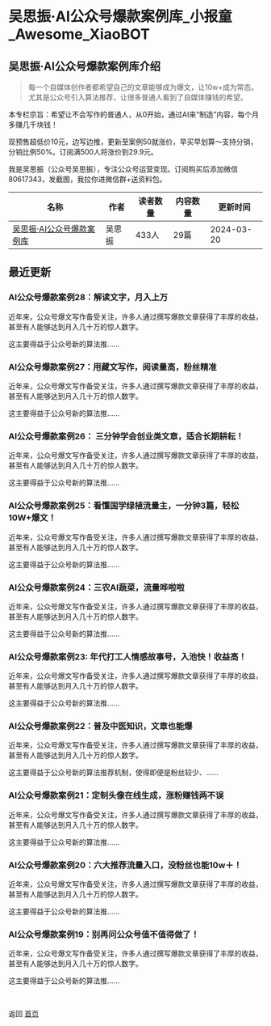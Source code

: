 # 吴思振·AI公众号爆款案例库_小报童_Awesome_XiaoBOT

## 吴思振·AI公众号爆款案例库介绍
> 每一个自媒体创作者都希望自己的文章能够成为爆文，让10w+成为常态。尤其是公众号引入算法推荐，让很多普通人看到了自媒体赚钱的希望。    
    
本专栏宗旨：希望让不会写作的普通人，从0开始，通过AI来“制造”内容，每个月多赚几千块钱！    
    
现预售超低价10元，边写边推，更新至案例50就涨价，早买早划算～支持分销，分销比例50%。订阅满500人将涨价到29.9元。    
    
我是吴思振（公众号吴思振），专注公众号运营变现。订阅购买后添加微信80617343，发截图，我拉你进微信群+送资料包。  
  


|名称|作者|读者数量|内容数量|更新时间|
|---|---|---|---|---|
|[吴思振·AI公众号爆款案例库](https://xiaobot.net/p/80617343?refer=0b133df9-27dc-423b-8101-639049001c13)|吴思振|433人|29篇|2024-03-20|

## 最近更新
### AI公众号爆款案例28：解读文字，月入上万

近年来，公众号爆文写作备受关注，许多人通过撰写爆款文章获得了丰厚的收益，甚至有人能够达到月入几十万的惊人数字。

这主要得益于公众号新的算法推......

### AI公众号爆款案例27：用藏文写作，阅读量高，粉丝精准

近年来，公众号爆文写作备受关注，许多人通过撰写爆款文章获得了丰厚的收益，甚至有人能够达到月入几十万的惊人数字。

这主要得益于公众号新的算法推......

### AI公众号爆款案例26： 三分钟学会创业类文章，适合长期耕耘！

近年来，公众号爆文写作备受关注，许多人通过撰写爆款文章获得了丰厚的收益，甚至有人能够达到月入几十万的惊人数字。

这主要得益于公众号新的算法推......

### AI公众号爆款案例25：看懂国学绿植流量主，一分钟3篇，轻松10W+爆文！

近年来，公众号爆文写作备受关注，许多人通过撰写爆款文章获得了丰厚的收益，甚至有人能够达到月入几十万的惊人数字。

这主要得益于公众号新的算法推......

### AI公众号爆款案例24：三农AI蔬菜，流量哗啦啦

近年来，公众号爆文写作备受关注，许多人通过撰写爆款文章获得了丰厚的收益，甚至有人能够达到月入几十万的惊人数字。

这主要得益于公众号新的算法推......

### AI公众号爆款案例23: 年代打工人情感故事号，入池快！收益高！

近年来，公众号爆文写作备受关注，许多人通过撰写爆款文章获得了丰厚的收益，甚至有人能够达到月入几十万的惊人数字。

这主要得益于公众号新的算法推......

### AI公众号爆款案例22：普及中医知识，文章也能爆

近年来，公众号爆文写作备受关注，许多人通过撰写爆款文章获得了丰厚的收益，甚至有人能够达到月入几十万的惊人数字。

这主要得益于公众号新的算法推荐机制，使得即便是粉丝较少、......

### AI公众号爆款案例21：定制头像在线生成，涨粉赚钱两不误

近年来，公众号爆文写作备受关注，许多人通过撰写爆款文章获得了丰厚的收益，甚至有人能够达到月入几十万的惊人数字。

这主要得益于公众号新的算法推......

### AI公众号爆款案例20：六大推荐流量入口，没粉丝也能10w＋！

近年来，公众号爆文写作备受关注，许多人通过撰写爆款文章获得了丰厚的收益，甚至有人能够达到月入几十万的惊人数字。

这主要得益于公众号新的算法推......

### AI公众号爆款案例19：别再问公众号值不值得做了！

近年来，公众号爆文写作备受关注，许多人通过撰写爆款文章获得了丰厚的收益，甚至有人能够达到月入几十万的惊人数字。

这主要得益于公众号新的算法推......


<a href="https://github.com/Reno9527/awesome-xiaobot" style="color: white; text-decoration: none;">awesome-xiaobot</a>

返回 [首页](../README.md)
